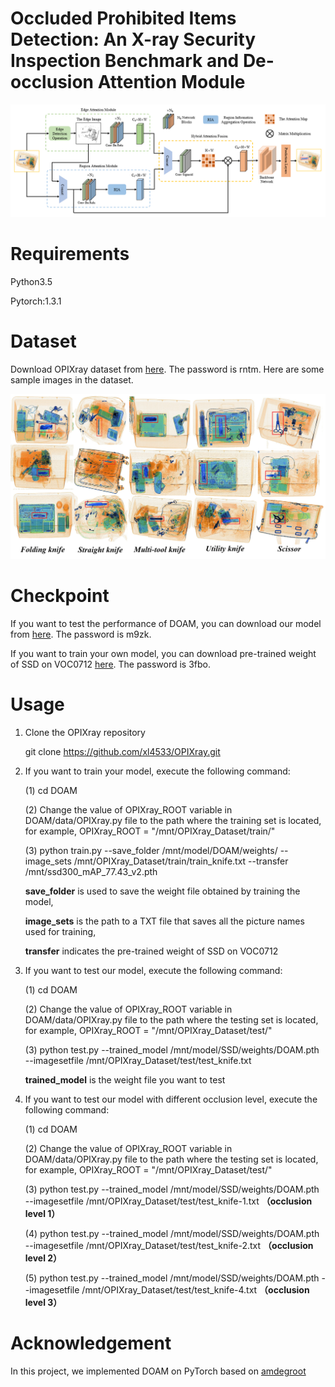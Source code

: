 # Occluded Prohibited Items Detection: An X-ray Security Inspection Benchmark and De-occlusion Attention Module

![framework](https://github.com/xl4533/OPIXray/blob/master/framework.jpg)

# Requirements

Python3.5

Pytorch:1.3.1



# Dataset

Download OPIXray dataset from [here](https://pan.baidu.com/s/1vhaW_dRSim-3Yu_vKGLqjQ). The password is rntm. Here are some sample images in the dataset.

![sample](https://github.com/xl4533/OPIXray/blob/master/sample.png)

# Checkpoint

If you want to test the performance of DOAM, you can download our model from [here](https://pan.baidu.com/s/1OXvFODNcha2b3Jq5F6qkpw). The password is m9zk.

If you want to train your own model, you can download pre-trained weight of SSD on VOC0712 [here](https://pan.baidu.com/s/1KK7GdFeMd1VwimxUjD9Pug). The password is 3fbo.

# Usage

1. Clone the OPIXray repository

   git clone https://github.com/xl4533/OPIXray.git

2. If you want to train your model, execute the following command:

   (1) cd DOAM

   (2) Change the value of OPIXray_ROOT variable in DOAM/data/OPIXray.py file to the path where the training set is located, for example, OPIXray_ROOT = "/mnt/OPIXray_Dataset/train/"

   (3) python train.py --save_folder /mnt/model/DOAM/weights/ --image_sets /mnt/OPIXray_Dataset/train/train_knife.txt --transfer /mnt/ssd300_mAP_77.43_v2.pth

   **save_folder** is used to save the weight file obtained by training the model, 

   **image_sets**  is the path to a TXT file that saves all the picture names used for training, 

   **transfer** indicates the pre-trained weight of SSD on VOC0712

3. If you want to test our model, execute the following command:

   (1) cd DOAM 

   (2) Change the value of OPIXray_ROOT variable in DOAM/data/OPIXray.py file to the path where the testing set is located, for example, OPIXray_ROOT = "/mnt/OPIXray_Dataset/test/"

   (3) python test.py --trained_model /mnt/model/SSD/weights/DOAM.pth --imagesetfile /mnt/OPIXray_Dataset/test/test_knife.txt

   **trained_model** is the weight file you want to test

4. If you want to test our model with different occlusion level, execute the following command:

   (1) cd DOAM 

   (2) Change the value of OPIXray_ROOT variable in DOAM/data/OPIXray.py file to the path where the testing set is located, for example, OPIXray_ROOT = "/mnt/OPIXray_Dataset/test/"

   (3) python test.py --trained_model /mnt/model/SSD/weights/DOAM.pth --imagesetfile /mnt/OPIXray_Dataset/test/test_knife-1.txt **（occlusion  level 1）**

   (4) python test.py --trained_model /mnt/model/SSD/weights/DOAM.pth --imagesetfile /mnt/OPIXray_Dataset/test/test_knife-2.txt **（occlusion  level 2）**

   (5) python test.py --trained_model /mnt/model/SSD/weights/DOAM.pth --imagesetfile /mnt/OPIXray_Dataset/test/test_knife-4.txt **（occlusion  level 3）**

   

# Acknowledgement

In this project, we implemented DOAM on PyTorch based on [amdegroot](https://github.com/amdegroot/ssd.pytorch)
